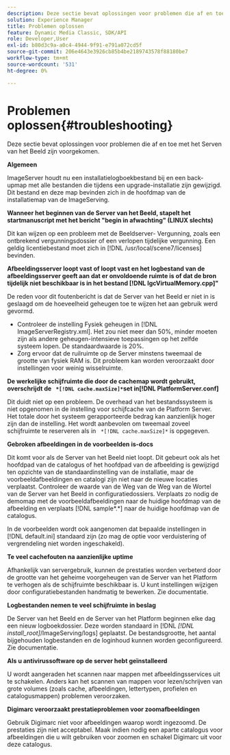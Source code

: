 ```yaml
---
description: Deze sectie bevat oplossingen voor problemen die af en toe met het Serven van het Beeld zijn voorgekomen.
solution: Experience Manager
title: Problemen oplossen
feature: Dynamic Media Classic, SDK/API
role: Developer,User
exl-id: b80d3c9a-a0c4-4944-9f91-e791a072cd5f
source-git-commit: 206e4643e3926cb85b4be2189743578f88180be7
workflow-type: tm+mt
source-wordcount: '531'
ht-degree: 0%

---
```


# Problemen oplossen{#troubleshooting}

Deze sectie bevat oplossingen voor problemen die af en toe met het Serven van het Beeld zijn voorgekomen.

**Algemeen**

ImageServer houdt nu een installatielogboekbestand bij en een back-upmap met alle bestanden die tijdens een upgrade-installatie zijn gewijzigd. Dit bestand en deze map bevinden zich in de hoofdmap van de installatiemap van de ImageServing.

**Wanneer het beginnen van de Server van het Beeld, stapelt het startmanuscript met het bericht &quot;begin in afwachting&quot; (LINUX slechts)**

Dit kan wijzen op een probleem met de Beeldserver- Vergunning, zoals een ontbrekend vergunningsdossier of een verlopen tijdelijke vergunning. Een geldig licentiebestand moet zich in [!DNL /usr/local/scene7/licenses] bevinden.

**Afbeeldingsserver loopt vast of loopt vast en het logbestand van de afbeeldingsserver geeft aan dat er onvoldoende ruimte is of dat de bron tijdelijk niet beschikbaar is in het bestand  [!DNL IgcVirtualMemory.cpp]&quot;**

De reden voor dit foutenbericht is dat de Server van het Beeld er niet in is geslaagd om de hoeveelheid geheugen toe te wijzen het aan gebruik werd gevormd.

* Controleer de instelling Fysiek geheugen in [!DNL ImageServerRegistry.xml]. Het zou niet meer dan 50%, minder moeten zijn als andere geheugen-intensieve toepassingen op het zelfde systeem lopen. De standaardwaarde is 20%.
* Zorg ervoor dat de ruilruimte op de Server minstens tweemaal de grootte van fysiek RAM is. Dit probleem kan worden veroorzaakt door instellingen voor weinig wisselruimte.

**De werkelijke schijfruimte die door de cachemap wordt gebruikt, overschrijdt de  ` *[!DNL cache.maxSize]*`set in[!DNL PlatformServer.conf]**

Dit duidt niet op een probleem. De overhead van het bestandssysteem is niet opgenomen in de instelling voor schijfcache van de Platform Server. Het totale door het systeem gerapporteerde bedrag kan aanzienlijk hoger zijn dan de instelling. Het wordt aanbevolen om tweemaal zoveel schijfruimte te reserveren als in ` *[!DNL cache.maxSize]*` is opgegeven.

**Gebroken afbeeldingen in de voorbeelden is-docs**

Dit komt voor als de Server van het Beeld niet loopt. Dit gebeurt ook als het hoofdpad van de catalogus of het hoofdpad van de afbeelding is gewijzigd ten opzichte van de standaardinstelling van de installatie, maar de voorbeeldafbeeldingen en catalogi zijn niet naar de nieuwe locaties verplaatst. Controleer de waarde van de Weg van de Weg van de Wortel van de Server van het Beeld in configuratiedossiers. Verplaats zo nodig de demomap met de voorbeeldafbeeldingen naar de huidige hoofdmap van de afbeelding en verplaats [!DNL sample*.*] naar de huidige hoofdmap van de catalogus.

In de voorbeelden wordt ook aangenomen dat bepaalde instellingen in [!DNL default.ini] standaard zijn (zo mag de optie voor verduistering of vergrendeling niet worden ingeschakeld).

**Te veel cachefouten na aanzienlijke uptime**

Afhankelijk van servergebruik, kunnen de prestaties worden verbeterd door de grootte van het geheime voorgeheugen van de Server van het Platform te verhogen als de schijfruimte beschikbaar is. U kunt instellingen wijzigen door configuratiebestanden handmatig te bewerken. Zie documentatie.

**Logbestanden nemen te veel schijfruimte in beslag**

De Server van het Beeld en de Server van het Platform beginnen elke dag een nieuw logboekdossier. Deze worden standaard in [!DNL *[!DNL install_root]*/ImageServing/logs] geplaatst. De bestandsgrootte, het aantal bijgehouden logbestanden en de loginhoud kunnen worden geconfigureerd. Zie documentatie.

**Als u antivirussoftware op de server hebt geïnstalleerd**

U wordt aangeraden het scannen naar mappen met afbeeldingsservices uit te schakelen. Anders kan het scannen van mappen voor lezen/schrijven van grote volumes (zoals cache, afbeeldingen, lettertypen, profielen en catalogusmappen) problemen veroorzaken.

**Digimarc veroorzaakt prestatieproblemen voor zoomafbeeldingen**

Gebruik Digimarc niet voor afbeeldingen waarop wordt ingezoomd. De prestaties zijn niet acceptabel. Maak indien nodig een aparte catalogus voor afbeeldingen die u wilt gebruiken voor zoomen en schakel Digimarc uit voor deze catalogus.
